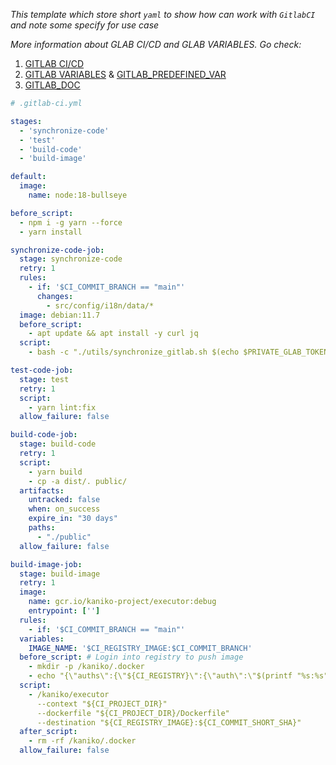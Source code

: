 *This template which store short `yaml` to show how can work with `GitlabCI` and note some specify for use case*

*More information about GLAB CI/CD and GLAB VARIABLES. Go check:*
1. [GITLAB CI/CD](https://docs.gitlab.com/ee/ci/yaml/)
2. [GITLAB VARIABLES](https://docs.gitlab.com/ee/ci/variables/) & [GITLAB_PREDEFINED_VAR](https://docs.gitlab.com/ee/ci/variables/predefined_variables.html)
3. [GITLAB_DOC](https://docs.gitlab.com/ee/user/)

```yaml
# .gitlab-ci.yml

stages:
  - 'synchronize-code'
  - 'test'
  - 'build-code'
  - 'build-image'

default:
  image:
    name: node:18-bullseye

before_script:
  - npm i -g yarn --force
  - yarn install

synchronize-code-job:
  stage: synchronize-code
  retry: 1
  rules:
    - if: '$CI_COMMIT_BRANCH == "main"'
      changes:
        - src/config/i18n/data/*
  image: debian:11.7
  before_script:
    - apt update && apt install -y curl jq
  script:
    - bash -c "./utils/synchronize_gitlab.sh $(echo $PRIVATE_GLAB_TOKEN) $(echo $GLAB_USERNAME)"

test-code-job:
  stage: test
  retry: 1
  script:
    - yarn lint:fix
  allow_failure: false

build-code-job:
  stage: build-code
  retry: 1
  script:
    - yarn build
    - cp -a dist/. public/
  artifacts:
    untracked: false
    when: on_success
    expire_in: "30 days"
    paths:
      - "./public"
  allow_failure: false

build-image-job:
  stage: build-image
  retry: 1
  image:
    name: gcr.io/kaniko-project/executor:debug
    entrypoint: ['']
  rules:
    - if: '$CI_COMMIT_BRANCH == "main"'
  variables:
    IMAGE_NAME: '$CI_REGISTRY_IMAGE:$CI_COMMIT_BRANCH'
  before_script: # Login into registry to push image
    - mkdir -p /kaniko/.docker
    - echo "{\"auths\":{\"${CI_REGISTRY}\":{\"auth\":\"$(printf "%s:%s" "${CI_REGISTRY_USER}" "${CI_REGISTRY_PASSWORD}" | base64 | tr -d '\n')\"}}}" > /kaniko/.docker/config.json
  script:
    - /kaniko/executor
      --context "${CI_PROJECT_DIR}"
      --dockerfile "${CI_PROJECT_DIR}/Dockerfile"
      --destination "${CI_REGISTRY_IMAGE}:${CI_COMMIT_SHORT_SHA}"
  after_script:
    - rm -rf /kaniko/.docker
  allow_failure: false
```